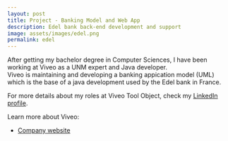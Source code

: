 ```yaml
---
layout: post
title: Project - Banking Model and Web App
description: Edel bank back-end development and support 
image: assets/images/edel.png
permalink: edel
---
```


After getting my bachelor degree in Computer Sciences, I have been working at Viveo as a UNM expert and Java developer.
<br>Viveo is maintaining and developing a banking appication model (UML) which is the base of a java development used by the Edel bank in France.

For more details about my roles at Viveo Tool Object, check my <A href="https://www.linkedin.com/in/christophebenoist/">LinkedIn profile</A>.

Learn more about Viveo:
* <a href="https://www.viveo.com/" target="_blank">Company website</a>